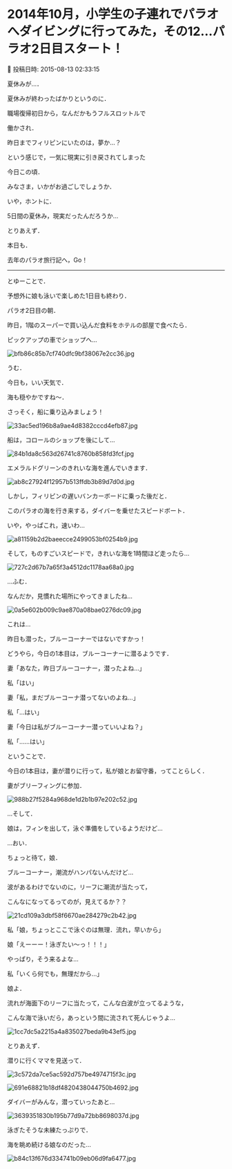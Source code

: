 # 2014年10月，小学生の子連れでパラオへダイビングに行ってみた，その12…パラオ2日目スタート！

📅 投稿日時: 2015-08-13 02:33:15

夏休みが…．


夏休みが終わったばかりというのに．


職場復帰初日から，なんだかもうフルスロットルで


働かされ．





昨日までフィリピンにいたのは，夢か…？





という感じで，一気に現実に引き戻されてしまった


今日この頃．


みなさま，いかがお過ごしでしょうか．





いや，ホントに．


5日間の夏休み，現実だったんだろうか…





とりあえず．


本日も．


去年のパラオ旅行記へ，Go！


---





とゆーことで．


予想外に娘も泳いで楽しめた1日目も終わり．





パラオ2日目の朝．


昨日，1階のスーパーで買い込んだ食料をホテルの部屋で食べたら．


ピックアップの車でショップへ…




![bfb86c85b7cf740dfc9bf38067e2cc36.jpg](images/bfb86c85b7cf740dfc9bf38067e2cc36.jpg)




うむ．


今日も，いい天気で．


海も穏やかですね～．





さっそく，船に乗り込みましょう！




![33ac5ed196b8a9ae4d8382cccd4efb87.jpg](images/33ac5ed196b8a9ae4d8382cccd4efb87.jpg)







船は，コロールのショップを後にして…




![84b1da8c563d26741c8760b858fd3fcf.jpg](images/84b1da8c563d26741c8760b858fd3fcf.jpg)




エメラルドグリーンのきれいな海を進んでいきます．




![ab8c27924f12957b513ffdb3b89d7d0d.jpg](images/ab8c27924f12957b513ffdb3b89d7d0d.jpg)







しかし，フィリピンの遅いバンカーボードに乗った後だと．


このパラオの海を行き来する，ダイバーを乗せたスピードボート．


いや，やっぱこれ，速いわ…




![a81159b2d2baeecce2499053bf0254b9.jpg](images/a81159b2d2baeecce2499053bf0254b9.jpg)







そして，ものすごいスピードで，きれいな海を1時間ほど走ったら…




![727c2d67b7a65f3a4512dc1178aa68a0.jpg](images/727c2d67b7a65f3a4512dc1178aa68a0.jpg)







…ふむ．


なんだか，見慣れた場所にやってきましたね…




![0a5e602b009c9ae870a08bae0276dc09.jpg](images/0a5e602b009c9ae870a08bae0276dc09.jpg)




これは…


昨日も潜った，ブルーコーナーではないですかっ！


どうやら，今日の1本目は，ブルーコーナーに潜るようです．





妻「あなた，昨日ブルーコーナー，潜ったよね…」





私「はい」





妻「私，まだブルーコーナ潜ってないのよね…」





私「…はい」





妻「今日は私がブルーコーナー潜っていいよね？」





私「……はい」





ということで．


今日の1本目は，妻が潜りに行って，私が娘とお留守番，ってことらしく．


妻がブリーフィングに参加．




![988b27f5284a968de1d2b1b97e202c52.jpg](images/988b27f5284a968de1d2b1b97e202c52.jpg)




…そして．


娘は，フィンを出して，泳ぐ準備をしているようだけど…





…おい．


ちょっと待て，娘．


ブルーコーナー，潮流がハンパないんだけど…


波があるわけでないのに，リーフに潮流が当たって，


こんなになってるってのが，見えてるか？？




![21cd109a3dbf58f6670ae284279c2b42.jpg](images/21cd109a3dbf58f6670ae284279c2b42.jpg)







私「娘，ちょっとここで泳ぐのは無理．流れ，早いから」





娘「えーーー！泳ぎたい～っ！！！」





やっぱり，そう来るよな…





私「いくら何でも，無理だから…」





娘よ．


流れが海面下のリーフに当たって，こんな白波が立ってるような，


こんな海で泳いだら，あっという間に流されて死んじゃうよ…




![1cc7dc5a2215a4a835027beda9b43ef5.jpg](images/1cc7dc5a2215a4a835027beda9b43ef5.jpg)







とりあえず．


潜りに行くママを見送って．




![3c572da7ce5ac592d757be4974715f3c.jpg](images/3c572da7ce5ac592d757be4974715f3c.jpg)









![691e68821b18df4820438044750b4692.jpg](images/691e68821b18df4820438044750b4692.jpg)




ダイバーがみんな，潜っていったあと…




![3639351830b195b77d9a72bb8698037d.jpg](images/3639351830b195b77d9a72bb8698037d.jpg)







泳ぎたそうな未練たっぷりで．


海を眺め続ける娘なのだった…




![b84c13f676d334741b09eb06d9fa6477.jpg](images/b84c13f676d334741b09eb06d9fa6477.jpg)
